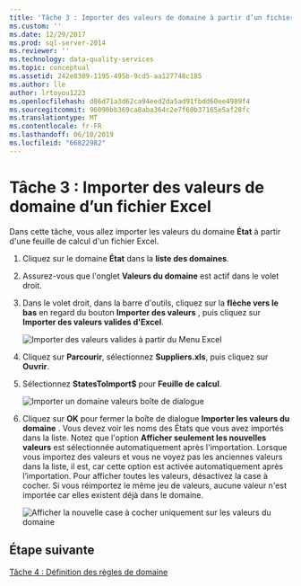 ```yaml
---
title: 'Tâche 3 : Importer des valeurs de domaine à partir d’un fichier Excel | Microsoft Docs'
ms.custom: ''
ms.date: 12/29/2017
ms.prod: sql-server-2014
ms.reviewer: ''
ms.technology: data-quality-services
ms.topic: conceptual
ms.assetid: 242e8309-1195-495b-9cd5-aa127748c185
ms.author: lle
author: lrtoyou1223
ms.openlocfilehash: d86d71a3d62ca94eed2da5ad91fbdd60ee4989f4
ms.sourcegitcommit: 96090bb369ca8aba364c2e7f60b37165e5af28fc
ms.translationtype: MT
ms.contentlocale: fr-FR
ms.lasthandoff: 06/10/2019
ms.locfileid: "66822982"
---
```

# <a name="task-3-importing-domain-values-from-an-excel-file"></a>Tâche 3 : Importer des valeurs de domaine d’un fichier Excel

  Dans cette tâche, vous allez importer les valeurs du domaine **État** à partir d'une feuille de calcul d'un fichier Excel.  
  
1.  Cliquez sur le domaine **État** dans la **liste des domaines**.  
  
2.  Assurez-vous que l'onglet **Valeurs du domaine** est actif dans le volet droit.  
  
3.  Dans le volet droit, dans la barre d'outils, cliquez sur la **flèche vers le bas** en regard du bouton **Importer des valeurs** , puis cliquez sur **Importer des valeurs valides d'Excel**.  
  
     ![Importer des valeurs valides à partir du Menu Excel](../../2014/tutorials/media/et-importingdomainvaluesfromanexcelfile-01.jpg "importer des valeurs valides à partir du Menu Excel")  
  
4.  Cliquez sur **Parcourir**, sélectionnez **Suppliers.xls**, puis cliquez sur **Ouvrir**.  
  
5.  Sélectionnez **StatesToImport$** pour **Feuille de calcul**.  
  
     ![Importer un domaine valeurs boîte de dialogue](../../2014/tutorials/media/et-importingdomainvaluesfromanexcelfile-02.jpg "boîte de dialogue de valeurs du domaine d’importation")  
  
6.  Cliquez sur **OK** pour fermer la boîte de dialogue **Importer les valeurs du domaine** . Vous devez voir les noms des États que vous avez importés dans la liste. Notez que l'option **Afficher seulement les nouvelles valeurs** est sélectionnée automatiquement après l'importation. Lorsque vous importez des valeurs et vous ne voyez pas les anciennes valeurs dans la liste, il est, car cette option est activée automatiquement après l’importation. Pour afficher toutes les valeurs, désactivez la case à cocher. Si vous réimportez le même jeu de valeurs, aucune valeur n'est importée car elles existent déjà dans le domaine.  
  
     ![Afficher la nouvelle case à cocher uniquement sur les valeurs du domaine](../../2014/tutorials/media/et-importingdomainvaluesfromanexcelfile-03.jpg "afficher la nouvelle case à cocher uniquement sur les valeurs du domaine")  
  
## <a name="next-step"></a>Étape suivante  
 [Tâche 4 : Définition des règles de domaine](../../2014/tutorials/task-4-setting-domain-rules.md)  
  
  
